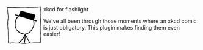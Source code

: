 <img src="./Icon.png" style="float: left;" align="left">
xkcd for flashlight

We've all been through those moments where an xkcd comic is just obligatory.
This plugin makes finding them even easier!
